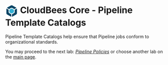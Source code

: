 # <img src="images/cloudbeescore_logo.png" alt="CloudBees Core Logo" width="40" align="top"> CloudBees Core - Pipeline Template Catalogs

Pipeline Template Catalogs help ensure that Pipeline jobs conform to organizational standards.

You may proceed to the next lab: [*Pipeline Policies*](../pipeline-policies/pipeline-policies.md) or choose another lab on the [main page](../../README.md#workshop-labs).
